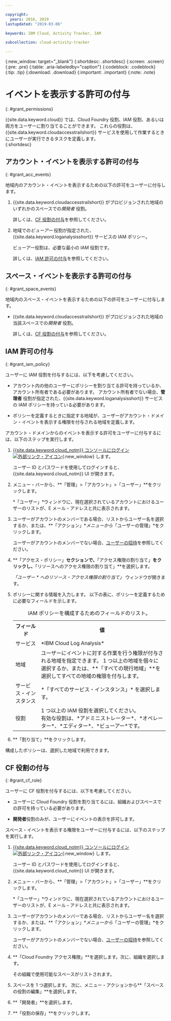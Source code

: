 ```yaml
---

copyright:
  years: 2016, 2019
lastupdated: "2019-03-06"

keywords: IBM Cloud, Activity Tracker, IAM

subcollection: cloud-activity-tracker

---
```


{:new_window: target="_blank"}
{:shortdesc: .shortdesc}
{:screen: .screen}
{:pre: .pre}
{:table: .aria-labeledby="caption"}
{:codeblock: .codeblock}
{:tip: .tip}
{:download: .download}
{:important: .important}
{:note: .note}


# イベントを表示する許可の付与
{: #grant_permissions}

{{site.data.keyword.cloud}} では、Cloud Foundry 役割、IAM 役割、あるいは両方をユーザーに割り当てることができます。 これらの役割は、{{site.data.keyword.cloudaccesstrailshort}} サービスを使用して作業するときにユーザーが実行できるタスクを定義します。  
{:shortdesc}

## アカウント・イベントを表示する許可の付与
{: #grant_acc_events}

地域内のアカウント・イベントを表示するための以下の許可をユーザーに付与します。

1. {{site.data.keyword.cloudaccesstrailshort}} がプロビジョンされた地域のいずれかのスペースでの*開発者* 役割。 

    詳しくは、[CF 役割の付与](/docs/services/cloud-activity-tracker/how-to?topic=cloud-activity-tracker-grant_permissions#grant_cf_role)を参照してください。

2. 地域での*ビューアー* 役割が指定された、{{site.data.keyword.loganalysisshort}} サービスの IAM ポリシー。 

    ビューアー役割は、必要な最小の IAM 役割です。 
	
	詳しくは、[IAM 許可の付与](/docs/services/cloud-activity-tracker/how-to?topic=cloud-activity-tracker-grant_permissions#grant_iam_policy)を参照してください。


## スペース・イベントを表示する許可の付与
{: #grant_space_events}

地域内のスペース・イベントを表示するための以下の許可をユーザーに付与します。

* {{site.data.keyword.cloudaccesstrailshort}} がプロビジョンされた地域の当該スペースでの*開発者* 役割。 

    詳しくは、[CF 役割の付与](/docs/services/cloud-activity-tracker/how-to?topic=cloud-activity-tracker-grant_permissions#grant_cf_role)を参照してください。


## IAM 許可の付与
{: #grant_iam_policy}

ユーザーに IAM 役割を付与するには、以下を考慮してください。

* アカウント内の他のユーザーにポリシーを割り当てる許可を持っているか、アカウント所有者である必要があります。 アカウント所有者でない場合、**管理者** 役割が指定された、{{site.data.keyword.loganalysisshort}} サービスの IAM ポリシーを持っている必要があります。

* ポリシーを定義するときに指定する地域が、ユーザーがアカウント・ドメイン・イベントを表示する権限を付与される地域を定義します。

アカウント・ドメインからのイベントを表示する許可をユーザーに付与するには、以下のステップを実行します。

1. [{{site.data.keyword.cloud_notm}} コンソールにログイン ![外部リンク・アイコン](../../../icons/launch-glyph.svg "外部リンク・アイコン")](https://cloud.ibm.com/login){:new_window} します。
	
	ユーザー ID とパスワードを使用してログインすると、{{site.data.keyword.cloud_notm}} UI が開きます。

2. メニュー・バーから、**「管理」>「アカウント」>「ユーザー」**をクリックします。 

    *「ユーザー」*ウィンドウに、現在選択されているアカウントにおけるユーザーのリストが、E メール・アドレスと共に表示されます。
	
3. ユーザーがアカウントのメンバーである場合、リストからユーザー名を選択するか、または、**「アクション」**メニューから*「ユーザーの管理」*をクリックします。

    ユーザーがアカウントのメンバーでない場合、[ユーザーの招待](/docs/iam?topic=iam-iamuserinv#iamuserinv)を参照してください。

4. **「アクセス・ポリシー」**セクションで、**「アクセス権限の割り当て」**をクリックし、**「リソースへのアクセス権限の割り当て」**を選択します。

    *「ユーザー * へのリソース・アクセス権限の割り当て」* ウィンドウが開きます。

5. ポリシーに関する情報を入力します。 以下の表に、ポリシーを定義するために必要なフィールドを示します。 

    <table>
	  <caption>IAM ポリシーを構成するためのフィールドのリスト。</caption>
	  <tr>
	    <th>フィールド</th>
		<th>値</th>
	  </tr>
	  <tr>
	    <td>サービス</td>
		<td>*IBM Cloud Log Analysis*</td>
	  </tr>	  
	  <tr>
	    <td>地域</td>
		<td>ユーザーにイベントに対する作業を行う権限が付与される地域を指定できます。 1 つ以上の地域を個々に選択するか、または、**「すべての現行地域」**を選択してすべての地域の権限を付与します。</td>
	  </tr>
	  <tr>
	    <td>サービス・インスタンス</td>
		<td>*「すべてのサービス・インスタンス」* を選択します。</td>
	  </tr>
	  <tr>
	    <td>役割</td>
		<td>1 つ以上の IAM 役割を選択してください。 <br>有効な役割は、*アドミニストレーター*、*オペレーター*、*エディター*、*ビューアー*です。 </td>
	  </tr>
     </table>
	
6. **「割り当て」**をクリックします。
	
構成したポリシーは、選択した地域で利用できます。 


## CF 役割の付与
{: #grant_cf_role}

ユーザーに CF 役割を付与するには、以下を考慮してください。

* ユーザーに Cloud Foundry 役割を割り当てるには、組織およびスペースでの許可を持っている必要があります。 

* **開発者**役割のみが、ユーザーにイベントの表示を許可します。

スペース・イベントを表示する権限をユーザーに付与するには、以下のステップを実行します。

1. [{{site.data.keyword.cloud_notm}} コンソールにログイン ![外部リンク・アイコン](../../../icons/launch-glyph.svg "外部リンク・アイコン")](https://cloud.ibm.com/login){:new_window} します。
	
	ユーザー ID とパスワードを使用してログインすると、{{site.data.keyword.cloud_notm}} UI が開きます。

2. メニュー・バーから、**「管理」>「アカウント」>「ユーザー」**をクリックします。 

    *「ユーザー」*ウィンドウに、現在選択されているアカウントにおけるユーザーのリストが、E メール・アドレスと共に表示されます。
	
3. ユーザーがアカウントのメンバーである場合、リストからユーザー名を選択するか、または、**「アクション」**メニューから*「ユーザーの管理」*をクリックします。

    ユーザーがアカウントのメンバーでない場合、[ユーザーの招待](/docs/iam?topic=iam-iamuserinv#iamuserinv)を参照してください。

4. **「Cloud Foundry アクセス権限」**を選択します。次に、組織を選択します。

    その組織で使用可能なスペースがリストされます。

5. スペースを 1 つ選択します。 次に、メニュー・アクションから**「スペースの役割の編集」**を選択します。

6. **「開発者」**を選択します。
	
7. **「役割の保存」**をクリックします。




